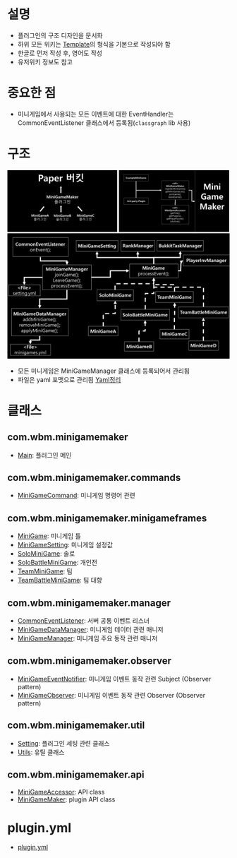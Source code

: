 # 설명
- 플러그인의 구조 디자인을 문서화
- 하위 모든 위키는 [Template]의 형식을 기본으로 작성되야 함
- 한글로 먼저 작성 후, 영어도 작성
- 유저위키 정보도 참고



# 중요한 점
- 미니게임에서 사용되는 모든 이벤트에 대한 EventHandler는 CommonEventListener 클래스에서 등록됨(`classgraph` lib 사용)



# 구조
<img src="MiniGameMakerDesign.png" width="49.5%"></img>
<img src="api-design.png" width="49.5%"></img>
![MiniGameMaker_plugin_design](MiniGameMaker_plugin_design.png)
- 모든 미니게임은 MiniGameManager 클래스에 등록되어서 관리됨
- 파일은 yaml 포맷으로 관리됨 [Yaml정리](https://github.com/worldbiomusic/Blog/blob/main/Minecraft/plugin/making/YAML.md)



# 클래스
## com.wbm.minigamemaker
- [Main](Main.md): 플러그인 메인

## com.wbm.minigamemaker.commands
- [MiniGameCommand](MiniGameCommand.md): 미니게임 명령어 관련

## com.wbm.minigamemaker.minigameframes
- [MiniGame](MiniGame.md): 미니게임 틀
- [MiniGameSetting](MiniGameSetting.md): 미니게임 설정값
- [SoloMiniGame](SoloMiniGame.md): 솔로
- [SoloBattleMiniGame](SoloBattleMiniGame.md): 개인전
- [TeamMiniGame](TeamMiniGame.md): 팀
- [TeamBattleMiniGame](TeamBattleMiniGame.md): 팀 대항

## com.wbm.minigamemaker.manager
- [CommonEventListener](CommonEventListener.md): 서버 공통 이벤트 리스너
- [MiniGameDataManager](MiniGameDataManager.md): 미니게임 데이터 관련 매니저
- [MiniGameManager](MiniGameManager.md): 미니게임 주요 동작 관련 매니저

## com.wbm.minigamemaker.observer
- [MiniGameEventNotifier](MiniGameEventNotifier.md): 미니게임 이벤트 동작 관련 Subject (Observer pattern)
- [MiniGameObserver](MiniGameObserver.md): 미니게임 이벤트 동작 관련 Observer (Observer pattern)

## com.wbm.minigamemaker.util
- [Setting](Setting.md): 플러그인 세팅 관련 클래스
- [Utils](Utils.md): 유틸 클래스

## com.wbm.minigamemaker.api
- [MiniGameAccessor](MiniGameAccessor.md): API class
- [MiniGameMaker](MiniGameMaker.md): plugin API class

# plugin.yml
- [plugin.yml](plugin.yml.md)










[Template]: template.md
